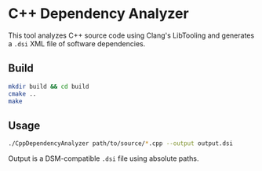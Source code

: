 # C++ Dependency Analyzer

This tool analyzes C++ source code using Clang's LibTooling and generates a `.dsi` XML file of software dependencies.

## Build

```bash
mkdir build && cd build
cmake ..
make
```

## Usage

```bash
./CppDependencyAnalyzer path/to/source/*.cpp --output output.dsi
```

Output is a DSM-compatible `.dsi` file using absolute paths.